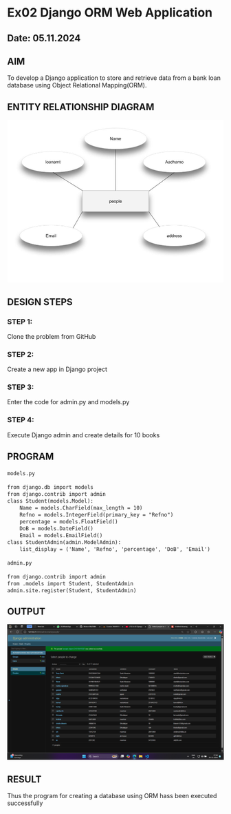 # Ex02 Django ORM Web Application
## Date: 05.11.2024

## AIM
To develop a Django application to store and retrieve data from a bank loan database using Object Relational Mapping(ORM).

## ENTITY RELATIONSHIP DIAGRAM
![alt text](<Untitled drawing.jpg>)

## DESIGN STEPS

### STEP 1:
Clone the problem from GitHub

### STEP 2:
Create a new app in Django project

### STEP 3:
Enter the code for admin.py and models.py

### STEP 4:
Execute Django admin and create details for 10 books

## PROGRAM
```
models.py

from django.db import models
from django.contrib import admin
class Student(models.Model):
	Name = models.CharField(max_length = 10)
	Refno = models.IntegerField(primary_key = "Refno")
	percentage = models.FloatField()
	DoB = models.DateField()
	Email = models.EmailField()
class StudentAdmin(admin.ModelAdmin):
	list_display = ('Name', 'Refno', 'percentage', 'DoB', 'Email')

admin.py

from django.contrib import admin
from .models import Student, StudentAdmin
admin.site.register(Student, StudentAdmin)
```


## OUTPUT
![alt text](<Screenshot 2024-11-05 174837.png>)


## RESULT
Thus the program for creating a database using ORM hass been executed successfully

